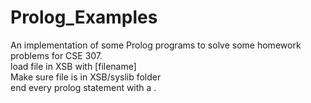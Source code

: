 # Prolog_Examples
An implementation of some Prolog programs to solve some homework problems for CSE 307.  
load file in XSB with [filename]  
Make sure file is in XSB/syslib folder  
end every prolog statement with a .
